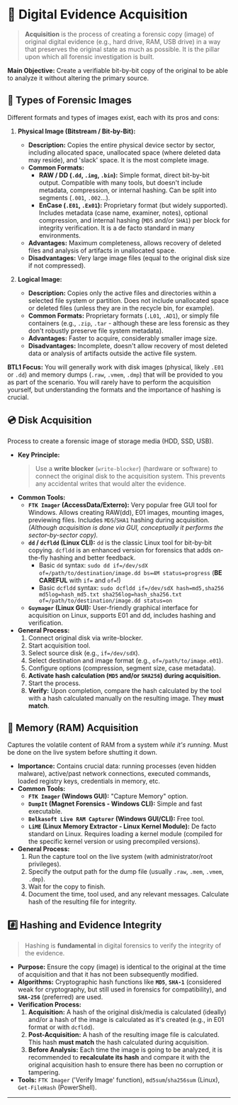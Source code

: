 # 💾 Digital Evidence Acquisition

> **Acquisition** is the process of creating a forensic copy (image) of original digital evidence (e.g., hard drive, RAM, USB drive) in a way that preserves the original state as much as possible. It is the pillar upon which all forensic investigation is built.

**Main Objective:** Create a verifiable bit-by-bit copy of the original to be able to analyze it without altering the primary source.

## 🧱 Types of Forensic Images

Different formats and types of images exist, each with its pros and cons:

1.  **Physical Image (Bitstream / Bit-by-Bit):**
    * **Description:** Copies the entire physical device sector by sector, including allocated space, unallocated space (where deleted data may reside), and 'slack' space. It is the most complete image.
    * **Common Formats:**
        * **RAW / DD (`.dd`, `.img`, `.bin`):** Simple format, direct bit-by-bit output. Compatible with many tools, but doesn't include metadata, compression, or internal hashing. Can be split into segments (`.001`, `.002`...).
        * **EnCase (`.E01`, `.Ex01`):** Proprietary format (but widely supported). Includes metadata (case name, examiner, notes), optional compression, and internal hashing (`MD5` and/or `SHA1`) per block for integrity verification. It is a de facto standard in many environments.
    * **Advantages:** Maximum completeness, allows recovery of deleted files and analysis of artifacts in unallocated space.
    * **Disadvantages:** Very large image files (equal to the original disk size if not compressed).

2.  **Logical Image:**
    * **Description:** Copies only the active files and directories within a selected file system or partition. Does not include unallocated space or deleted files (unless they are in the recycle bin, for example).
    * **Common Formats:** Proprietary formats (`.L01`, `.AD1`), or simply file containers (e.g., `.zip`, `.tar` - although these are less forensic as they don't robustly preserve file system metadata).
    * **Advantages:** Faster to acquire, considerably smaller image size.
    * **Disadvantages:** Incomplete, doesn't allow recovery of most deleted data or analysis of artifacts outside the active file system.

**BTL1 Focus:** You will generally work with disk images (physical, likely `.E01` or `.dd`) and memory dumps (`.raw`, `.vmem`, `.dmp`) that will be provided to you as part of the scenario. You will rarely have to perform the acquisition yourself, but understanding the formats and the importance of hashing is crucial.

## 💿 Disk Acquisition

Process to create a forensic image of storage media (HDD, SSD, USB).

* **Key Principle:**
    > Use a **write blocker** (`write-blocker`) (hardware or software) to connect the original disk to the acquisition system. This prevents any accidental writes that would alter the evidence.
* **Common Tools:**
    * **`FTK Imager` (AccessData/Exterro):** Very popular free GUI tool for Windows. Allows creating RAW(dd), E01 images, mounting images, previewing files. Includes `MD5`/`SHA1` hashing during acquisition. *(Although acquisition is done via GUI, conceptually it performs the sector-by-sector copy).*
    * **`dd` / `dcfldd` (Linux CLI):** `dd` is the classic Linux tool for bit-by-bit copying. `dcfldd` is an enhanced version for forensics that adds on-the-fly hashing and better feedback.
        * Basic `dd` syntax: `sudo dd if=/dev/sdX of=/path/to/destination/image.dd bs=4M status=progress` (**BE CAREFUL** with `if=` and `of=`!)
        * Basic `dcfldd` syntax: `sudo dcfldd if=/dev/sdX hash=md5,sha256 md5log=hash_md5.txt sha256log=hash_sha256.txt of=/path/to/destination/image.dd status=on`
    * **`Guymager` (Linux GUI):** User-friendly graphical interface for acquisition on Linux, supports E01 and dd, includes hashing and verification.
* **General Process:**
    1. Connect original disk via write-blocker.
    2. Start acquisition tool.
    3. Select source disk (e.g., `if=/dev/sdX`).
    4. Select destination and image format (e.g., `of=/path/to/image.e01`).
    5. Configure options (compression, segment size, case metadata).
    6. **Activate hash calculation (`MD5` and/or `SHA256`) during acquisition.**
    7. Start the process.
    8. **Verify:** Upon completion, compare the hash calculated by the tool with a hash calculated manually on the resulting image. They **must match**.

## 🧠 Memory (RAM) Acquisition

Captures the volatile content of RAM from a system _while it's running_. Must be done on the live system before shutting it down.

* **Importance:** Contains crucial data: running processes (even hidden malware), active/past network connections, executed commands, loaded registry keys, credentials in memory, etc.
* **Common Tools:**
    * **`FTK Imager` (Windows GUI):** "Capture Memory" option.
    * **`DumpIt` (Magnet Forensics - Windows CLI):** Simple and fast executable.
    * **`Belkasoft Live RAM Capturer` (Windows GUI/CLI):** Free tool.
    * **`LiME` (Linux Memory Extractor - Linux Kernel Module):** De facto standard on Linux. Requires loading a kernel module (compiled for the specific kernel version or using precompiled versions).
* **General Process:**
    1. Run the capture tool on the live system (with administrator/root privileges).
    2. Specify the output path for the dump file (usually `.raw`, `.mem`, `.vmem`, `.dmp`).
    3. Wait for the copy to finish.
    4. Document the time, tool used, and any relevant messages. Calculate hash of the resulting file for integrity.

## #️⃣ Hashing and Evidence Integrity

> Hashing is **fundamental** in digital forensics to verify the integrity of the evidence.

* **Purpose:** Ensure the copy (image) is identical to the original at the time of acquisition and that it has not been subsequently modified.
* **Algorithms:** Cryptographic hash functions like **`MD5`**, **`SHA-1`** (considered weak for cryptography, but still used in forensics for compatibility), and **`SHA-256`** (preferred) are used.
* **Verification Process:**
    1.  **Acquisition:** A hash of the original disk/media is calculated (ideally) and/or a hash of the image is calculated as it's created (e.g., in E01 format or with `dcfldd`).
    2.  **Post-Acquisition:** A hash of the resulting image file is calculated. This hash **must match** the hash calculated during acquisition.
    3.  **Before Analysis:** Each time the image is going to be analyzed, it is recommended to **recalculate its hash** and compare it with the original acquisition hash to ensure there has been no corruption or tampering.
* **Tools:** `FTK Imager` ('Verify Image' function), `md5sum`/`sha256sum` (Linux), `Get-FileHash` (PowerShell).

---